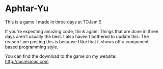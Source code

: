 # Aphtar-Yu
This is a game I made in three days at TOJam 9.

If you're expecting amazing code, think again! Things that are done in three days aren't usually the best. I also haven't bothered to update this. The reason I am posting this is because I like that it shows off a component-based programming style.

You can find the download to the game on my website: http://lucrecious.com
